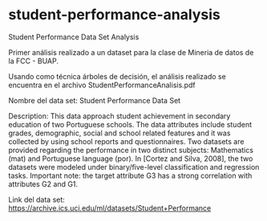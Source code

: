 # student-performance-analysis
Student Performance Data Set Analysis

Primer análisis realizado a un dataset para la clase de Mineria de datos de la FCC - BUAP.

Usando como técnica árboles de decisión, el análisis realizado se encuentra en el archivo StudentPerformanceAnalisis.pdf 

Nombre del data set: Student Performance Data Set

Description: 
This data approach student achievement in secondary education of two Portuguese schools. The data attributes include student grades, demographic, social and school related features and it was collected by using school reports and questionnaires. Two datasets are provided regarding the performance in two distinct subjects: Mathematics (mat) and Portuguese language (por). In [Cortez and Silva, 2008], the two datasets were modeled under binary/five-level classification and regression tasks. Important note: the target attribute G3 has a strong correlation with attributes G2 and G1. 

Link del data set: https://archive.ics.uci.edu/ml/datasets/Student+Performance
